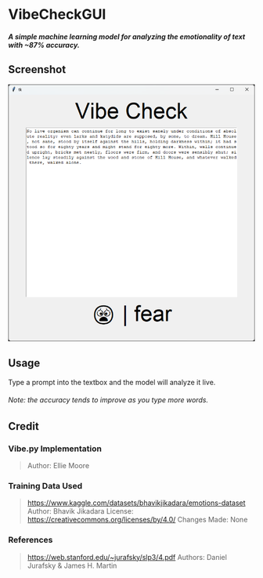 # VibeCheckGUI
##### *A simple machine learning model for analyzing the emotionality of text with ~87% accuracy.*

## Screenshot
![Screenshot](fear.png)

## Usage
Type a prompt into the textbox and the model will analyze it live. 
###### *Note: the accuracy tends to improve as you type more words.*

## Credit

### Vibe.py Implementation
>Author: Ellie Moore

### Training Data Used
>https://www.kaggle.com/datasets/bhavikjikadara/emotions-dataset
>Author: Bhavik Jikadara
>License: https://creativecommons.org/licenses/by/4.0/
>Changes Made: None

### References
>https://web.stanford.edu/~jurafsky/slp3/4.pdf
>Authors: Daniel Jurafsky & James H. Martin
